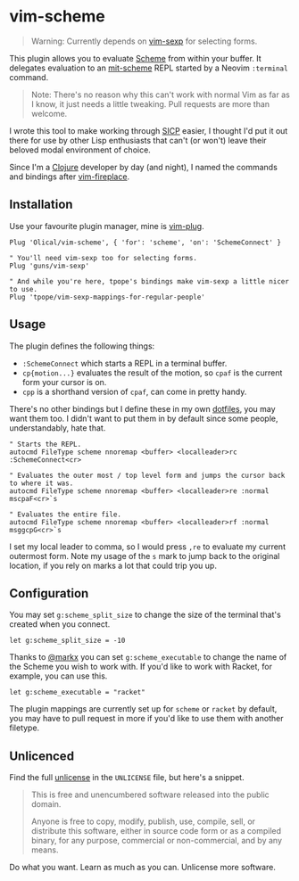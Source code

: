 # vim-scheme

> Warning: Currently depends on [vim-sexp][] for selecting forms.

This plugin allows you to evaluate [Scheme][] from within your buffer. It delegates evaluation to an [mit-scheme][] REPL started by a Neovim `:terminal` command.

> Note: There's no reason why this can't work with normal Vim as far as I know, it just needs a little tweaking. Pull requests are more than welcome.

I wrote this tool to make working through [SICP][] easier, I thought I'd put it out there for use by other Lisp enthusiasts that can't (or won't) leave their beloved modal environment of choice.

Since I'm a [Clojure][] developer by day (and night), I named the commands and bindings after [vim-fireplace][].

## Installation

Use your favourite plugin manager, mine is [vim-plug][].

```viml
Plug 'Olical/vim-scheme', { 'for': 'scheme', 'on': 'SchemeConnect' }

" You'll need vim-sexp too for selecting forms.
Plug 'guns/vim-sexp'

" And while you're here, tpope's bindings make vim-sexp a little nicer to use.
Plug 'tpope/vim-sexp-mappings-for-regular-people'
```

## Usage

The plugin defines the following things:

 * `:SchemeConnect` which starts a REPL in a terminal buffer.
 * `cp{motion...}` evaluates the result of the motion, so `cpaf` is the current form your cursor is on.
 * `cpp` is a shorthand version of `cpaf`, can come in pretty handy.

There's no other bindings but I define these in my own [dotfiles][], you may want them too. I didn't want to put them in by default since some people, understandably, hate that.

```viml
" Starts the REPL.
autocmd FileType scheme nnoremap <buffer> <localleader>rc :SchemeConnect<cr>

" Evaluates the outer most / top level form and jumps the cursor back to where it was.
autocmd FileType scheme nnoremap <buffer> <localleader>re :normal mscpaF<cr>`s

" Evaluates the entire file.
autocmd FileType scheme nnoremap <buffer> <localleader>rf :normal msggcpG<cr>`s
```

I set my local leader to comma, so I would press `,re` to evaluate my current outermost form. Note my usage of the `s` mark to jump back to the original location, if you rely on marks a lot that could trip you up.

## Configuration

You may set `g:scheme_split_size` to change the size of the terminal that's created when you connect.

```viml
let g:scheme_split_size = -10
```

Thanks to [@markx][] you can set `g:scheme_executable` to change the name of the Scheme you wish to work with. If you'd like to work with Racket, for example, you can use this.

```
let g:scheme_executable = "racket"
```

The plugin mappings are currently set up for `scheme` or `racket` by default, you may have to pull request in more if you'd like to use them with another filetype.

## Unlicenced

Find the full [unlicense][] in the `UNLICENSE` file, but here's a snippet.

>This is free and unencumbered software released into the public domain.
>
>Anyone is free to copy, modify, publish, use, compile, sell, or distribute this software, either in source code form or as a compiled binary, for any purpose, commercial or non-commercial, and by any means.

Do what you want. Learn as much as you can. Unlicense more software.

[unlicense]: http://unlicense.org/
[scheme]: https://en.wikipedia.org/wiki/Scheme_(programming_language)
[clojure]: https://clojure.org/
[mit-scheme]: https://www.gnu.org/software/mit-scheme/
[sicp]: https://mitpress.mit.edu/sites/default/files/sicp/index.html
[vim-sexp]: https://github.com/guns/vim-sexp
[vim-fireplace]: https://github.com/tpope/vim-fireplace
[vim-plug]: https://github.com/junegunn/vim-plug
[dotfiles]: https://github.com/Olical/dotfiles
[@markx]: https://github.com/markx
